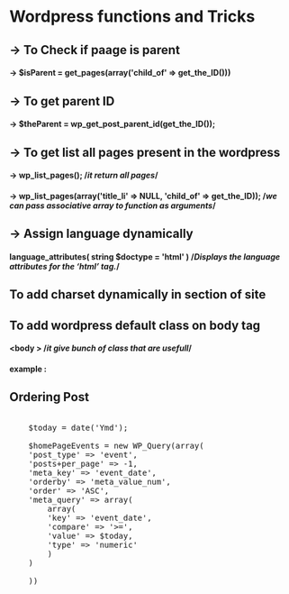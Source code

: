 # Wordpress functions and Tricks

## -> To Check if paage is parent

#### -> $isParent = get_pages(array('child_of' => get_the_ID()))

## -> To get parent ID

#### -> $theParent = wp_get_post_parent_id(get_the_ID());

## -> To get list all pages present in the wordpress

#### -> wp_list_pages(); /*it return all pages*/
#### -> wp_list_pages(array('title_li' => NULL, 'child_of' => get_the_ID)); /*we can pass associative array to function as arguments*/

## -> Assign language dynamically
#### language_attributes( string $doctype = 'html' ) /*Displays the language attributes for the ‘html’ tag.*/

## To add charset dynamically in <head> section of site
#### <meta charset="<?php bloginfo('charset') ?>">

## To add wordpress default class on body tag
#### <body <?php body_class(); ?>> /*it give bunch of class that are usefull*/
#### example : <body class="home blog logged-in admin-bar  customize-support">

## Ordering Post

<pre>

    $today = date('Ymd');

    $homePageEvents = new WP_Query(array(
    'post_type' => 'event',
    'posts+per_page' => -1,
    'meta_key' => 'event_date',
    'orderby' => 'meta_value_num',
    'order' => 'ASC',
    'meta_query' => array(
        array(
        'key' => 'event_date',
        'compare' => '>=',
        'value' => $today,
        'type' => 'numeric'
        )
    )

    ))

</pre>

